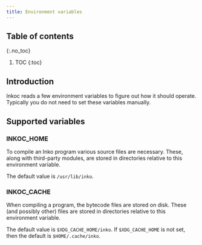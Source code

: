 ```yaml
---
title: Environment variables
---
```


## Table of contents
{:.no_toc}

1. TOC
{:toc}

## Introduction

Inkoc reads a few environment variables to figure out how it should operate.
Typically you do not need to set these variables manually.

## Supported variables

### INKOC_HOME

To compile an Inko program various source files are necessary. These, along
with third-party modules, are stored in directories relative to this environment
variable.

The default value is `/usr/lib/inko`.

### INKOC_CACHE

When compiling a program, the bytecode files are stored on disk.
These (and possibly other) files are stored in directories relative to this
environment variable.

The default value is `$XDG_CACHE_HOME/inko`. If `$XDG_CACHE_HOME` is not set,
then the default is `$HOME/.cache/inko`.
